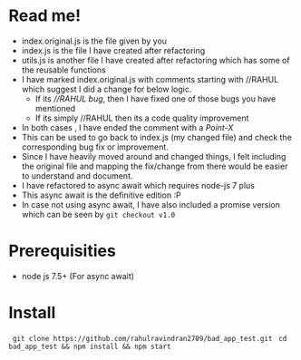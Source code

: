 # Read me!
* index.original.js is the file given by you
* index.js is the file I have created after refactoring
* utils.js is another file I have created after refactoring which has some of the reusable functions
* I have marked index.original.js with comments starting with //RAHUL which suggest I did a change for below logic.
    * If its *//RAHUL bug*, then I have fixed one of those bugs you have mentioned
    * If its simply //RAHUL then its a code quality improvement
* In both cases , I have ended the comment with a *Point-X*
* This can be used to go back to index.js (my changed file) and check the corresponding bug fix or improvement.
* Since I have heavily moved around and changed things, I felt including the original file and mapping the fix/change from there would be easier to understand and document.
* I have refactored to async await which requires node-js 7 plus
* This async await is the definitive edition :P
* In case not using async await, I have also included a promise version which can be seen by
     ``` git checkout v1.0 ``` 

# Prerequisities
 - node js 7.5+ (For async await)
# Install
``` git clone https://github.com/rahulravindran2709/bad_app_test.git```
``` cd bad_app_test && npm install && npm start```     